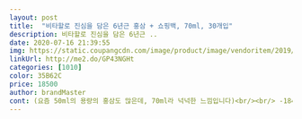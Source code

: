 ```yaml
---
layout: post 
title:  "비타할로 진심을 담은 6년근 홍삼 + 쇼핑백, 70ml, 30개입" 
description: 비타할로 진심을 담은 6년근 ..
date: 2020-07-16 21:39:55 
img: https://static.coupangcdn.com/image/product/image/vendoritem/2019/07/12/4403892189/d0a885ce-1a3b-46e6-8b8f-84091702c235.jpg 
linkUrl: http://me2.do/GP43NGHt 
categories: [1010] 
color: 35B62C 
price: 18500 
author: brandMaster 
cont: (요즘 50ml의 용량의 홍삼도 많은데, 70ml라 넉넉한 느낌입니다)<br/><br/> -18430에 구매했습니다.<br/> 홍삼치고는 정말 저렴한 금액이고,종이봉투까지 같이오니 선물하기에도 손색이 없는<br/><br/> -70mlx30개가 들어있고 6개의 미니 박스에 나뉘어져서 포장되어 있습니다.<br/><br/><br/> -다른 지인의 선물로 홍삼을 먹고 있었는데, 아침에 일어날때 느낌이 다른것이 느껴졌습니다.<br/><br/><br/> -물처럼 흔들어 먹을 수 있는 액체 타임으로 되어 있습니다(점성은 거의 없는편)<br/><br/> -아주 약간 단맛이 느껴지는 홍삼스타일이고, 거부감 없이 먹을 만한 스타일입니다<br/><br/> -종이박스에 넣어 배송이 되어왔습니다.<br/> 약간 길죽한 형태의 박스이기에 아무래도<br/><br/> -홍삼은 선물용으로도 많이 구매하는제품이라고 생각이 되기 때문에<br/>●가격<br/>●구매동기<br/>●디자인<br/>●맛<br/>●배송<br/>●수량<br/>개인적으로는 디자인이 너무 촌스럽거나 하면 구매가 좀 망설여지는 부분이 있어서<br/> 
---
```

 
